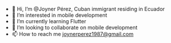 - 👋 Hi, I’m @Joyner Pérez, Cuban immigrant residing in Ecuador
- 👀 I’m interested in mobile development
- 🌱 I’m currently learning Flutter
- 💞️ I’m looking to collaborate on mobile development
- 📫 How to reach me joynerperez1987@gmail.com

<!---
JoynerPerez1987/JoynerPerez1987 is a ✨ special ✨ repository because its `README.md` (this file) appears on your GitHub profile.
You can click the Preview link to take a look at your changes.
--->
